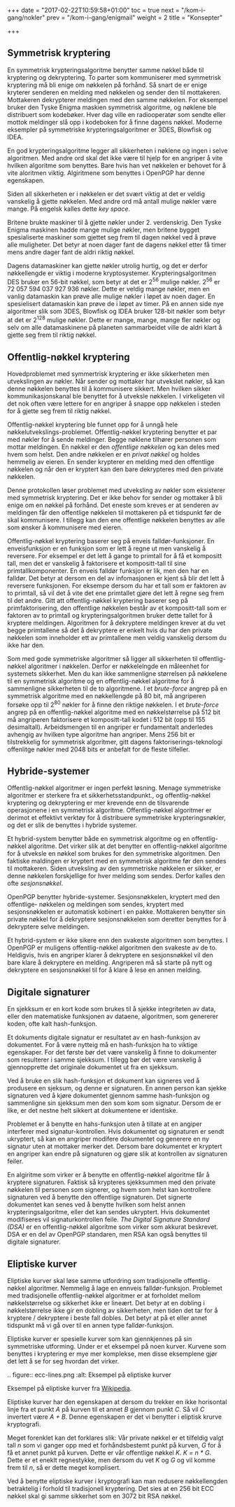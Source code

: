 +++
date = "2017-02-22T10:59:58+01:00"
toc = true
next = "/kom-i-gang/nokler"
prev = "/kom-i-gang/enigmail"
weight = 2
title = "Konsepter"

+++

Symmetrisk kryptering
---------------------
En symmetrisk krypteringsalgoritme benytter samme nøkkel både til kryptering og
dekryptering. To parter som kommuniserer med symmetrisk kryptering må bli enige
om nøkkelen på forhånd. Så snart de er enige kryterer senderen en melding med
nøkkelen og sender den til mottakeren. Mottakeren dekrypterer meldingen med den
samme nøkkelen. For eksempel bruker den Tyske Enigma maskien symmetrisk algoritme,
og nøklene ble distribuert som kodebøker. Hver dag ville en radiooperatør som
sendte eller mottok meldinger slå opp i kodeboken for å finne dagens nøkkel.
Moderne eksempler på symmetriske krypteringsalgoritmer er 3DES, Blowfisk og IDEA.

En god krypteringsalgoritme legger all sikkerheten i nøklene og ingen i selve
algoritmen. Med andre ord skal det ikke være til hjelp for en angriper å vite
hvilken algoritme som benyttes. Bare hvis han vet nøkkelen er behovet for å vite
aloritmen viktig. Algiritmene som benyttes i OpenPGP har denne egenskapen.

Siden all sikkerheten er i nøkkelen er det svært viktig at det er veldig vanskelig
å gjette nøkkelen. Med andre ord må antall mulige nøkler være mange. På engelsk
kalles dette *key space*.

Britene brukte maskiner til å gjette nøkler under 2. verdenskrig. Den Tyske
Enigma maskinen hadde mange mulige nøkler, men britene bygget spesialiserte maskiner
som gjettet seg frem til dagen nøkkel ved å prøve alle muligheter. Det betyr at
noen dager fant de dagens nøkkel etter få timer mens andre dager fant de aldri
riktig nøkkel.

Dagens datamaskiner kan gjette nøkler utrolig hurtig, og det er derfor nøkkellengde
er viktig i moderne kryptosystemer. Krypteringsalgoritmen DES bruker en 56-bit nøkkel,
som betyr at det er 2<sup>56</sup> mulige nøkler. 2<sup>56</sup> er 72 057 594 037 927 936
nøkler. Dette er veldig mange nøkler, men en vanlig datamaskin kan prøve alle
mulige nøkler i løpet av noen dager. En spesielisert datamaskin kan prøve de i
løpet av timer. På en annen side nye algoritmer slik som 3DES, Blowfisk og IDEA
bruker 128-bit nøkler som betyr at det er 2<sup>128</sup> mulige nøkler.
Dette er mange, mange, mange fler nøkler og selv om alle datamaskinene på
planeten sammarbeidet ville de aldri klart å gjette seg frem til riktig nøkkel.

Offentlig-nøkkel kryptering
---------------------------
Hovedproblemet med symmertrisk kryptering er ikke sikkerheten men utvekslingen
av nøkler. Når sender og mottaker har utvekslet nøkler, så kan denne nøkkelen
benyttes til å kommunisere sikkert. Men hvilken sikker kommunikasjonskanal ble
benyttet for å utveksle nøkkelen. I virkeligeten vil det nok often være lettere
for en angriper å snappe opp nøkkelen i steden for å gjette seg frem til riktig
nøkkel.

Offentlig-nøkkel kryptering ble funnet opp for å unngå hele nøkkelutvekslings-problemet.
Offentlig-nøkkel kryptering benytter et par med nøkler for å sende meldinger.
Begge nøklene tilhører personen som mottar meldingen. En nøkkel er den *offentlige nøkkelen*
og kan deles med hvem som helst. Den andre nøkkelen er en *privat nøkkel* og
holdes hemmelig av eieren. En sender krypterer en melding med den offentlige
nøkkelen og når den er kryptert kan den bare dekrypteres med den private nøkkelen.

Denne protokollen løser problemet med utveksling av nøkler som eksisterer med
symmetrisk kryptering. Det er ikke behov for sender og mottaker å bli enige
om en nøkkel på forhånd. Det eneste som kreves er at senderen av meldingen får
den offentlige nøkkelen til mottakeren på et tidspunkt før de skal kommunisere.
I tillegg kan den ene offentlige nøkkelen benyttes av alle som ønsker å kommunisere
med eieren.

Offentlig-nøkkel kryptering baserer seg på enveis falldør-funksjoner. En enveisfunksjon
er en funksjon som er lett å regne ut men vanskelig å reversere. For eksempel
er det lett å gange to primtall for å få et kompositt tall, men det er vanskelig
å faktorisere et kompositt-tall til sine primtallkomponenter. En enveis falldør
funksjon er lik, men den har en falldør. Det betyr at dersom en del av infomasjonen
er kjent så blir det lett å reversere funksjonen. For eksempe dersom du har et
tall som er faktoren av to primtall, så vil det å vite det ene primtallet gjøre
det lett å regne seg frem til det andre. Gitt att offentlig-nøkkel kryptering
baserer seg på primfaktorisering, den offentlige nøkkelen består av et kompositt-tall
som er faktoren av to primtall og krypteringsalgoritmen bruker dette tallet for
å kryptere meldingen. Algoritmen for å dekryptere meldingen krever at du vet begge
primtallene så det å dekryptere er enkelt hvis du har den private nøkkelen som
inneholder ett av primtallene men veldig vanskelig dersom du ikke har den.

Som med gode symmetriske algoritmer så ligger all sikkerheten til offentlig-nøkkel
algoritmer i nøkkelen. Derfor er nøkkelelngde en måleenhet for systemets sikkerhet.
Men du kan ikke sammenligne størrelsen på nøkkelene til en symmetrisk algoritme
og en offentlig-nøkkel algoritme for å sammenligne sikkerheten til de to algoritmene.
I et *brute-force* angrep på en symmetrisk algoritme med en nøkkellengde på 80 bit, må
angriperen forsøke opp til 2<sup>80</sup> nøkler for å finne den riktige nøkkelen.
I et *brute-force* angrep på en offentlig-nøkkel algoritme med en nøkkelstørrelse på
512 bit må angriperen faktorisere et kompositt-tall kodet i 512 bit (opp til 155 desimaltall).
Arbeidsmengen til en angriper er fundamentalt anderledes avhengig av hvilken type
algoritme han angriper. Mens 256 bit er tilstrekkelig for symmetrisk algoritmer,
gitt dagens faktoriserings-teknologi offenlitge nøkler med 2048 bits er anbefalt
for de fleste tilfeller.

Hybride-systemer
----------------
Offentlig-nøkkel algoritmer er ingen perfekt løsning. Menage symmetriske algoritmer
er sterkere fra et sikkerhetsstandpunkt., og offentlig-nøkkel kryptering og
dekryptering er mer krevende enn de tilsvarende operasjonene i en symmetrisk
algoritme. Offentlig-nøkkel algoritmer er derimot et effektivt verktøy for å
distribuere symmetriske krypteringsnøkler, og det er slik de benyttes i hybride
systemer.

Et hybrid-system benytter både en symmetrisk algoritme og en offentlig-nøkkel
algoritme. Det virker slik at det benytter en offentlig-nøkkel algoritme for å
utveksle en nøkkel som brukes for den symmetriske algoritmen. Den faktiske
maldingen er kryptert med en symmetrisk algoritme før den sendes til mottakeren.
Siden utveksling av den symmetriske nøkkelen er sikker, er denne nøkkelen
forskjellige for hver melding som sendes. Derfor kalles den ofte *sesjonsnøkkel*.

OpenPGP benytter hybride-systemer. Sesjonsnøkkelen, kryptert med den offentlige-
nøkkelen og meldingen som sendes, kryptert med sesjonsnøkkelen er automatisk
kobinert i en pakke. Mottakeren benytter sin private nøkkel for å dekryptere
sesjonsnøkkelen som deretter benyttes for å dekryptere selve meldingen.

Et hybrid-system er ikke sikere enn den svakeste algoritmen som benyttes. I OpenPGP
er muligens offentlig-nøkkel algoritmen den svakeste av de to. Heldigvis, hvis en
angriper klarer å dekryptere en sesjonsnøkkel vil den bare klare å dekryptere
en melding. Angriperen må så starte på nytt og dekryptere en sesjonsnøkkel til
for å klare å lese en annen melding.

Digitale signaturer
-------------------
En sjekksum er en kort kode som brukes til å sjekke integriteten av data, eller
den matematiske funksjonen av dataene, algoritmen, som genererer koden,
ofte kalt hash-funksjon.

Et dokuments digitale signatur er resultatet av en hash-funksjon av dokumentet.
For å være nytteig må en hash-funksjon ha to viktige egenskaper. For det første
bør det være vanskelig å finne to dokumenter som resulterer i samme sjekksum. I
tillegg bør det være vanskelig å gjennopprette det originale dokumentet ut fra en
sjekksum.

Ved å bruke en slik hash-funksjon et dokument kan signeres ved å produsere en
sjeksum, og denne er signaturen. En annen person kan sjekke signaturen ved å
kjøre dokumentet gjennom samme hash-funksjon og sammenligne sin sjekksum men den
som kom som signatur. Dersom de er like, er det nestne helt sikkert at dokumentene
er identiske.

Problemet er å benytte en hahs-funksjon uten å tillate at en angiper interferer
med signatur-kontrollen. Hvis dokumentet og signaturen er sendt ukryptert, så kan
en angriper modifere dokumentet og generere en ny signatur uten at mottaker
merker det. Dersom bare dokumentet er kryptert en angriper kan endre på signaturen
og gjøre slik at kontrollen av signaturen feiler.

En algiritme som virker er å benytte en offentlig-nøkkel algoritme får å kryptere
signaturen. Faktisk så krypteres sjekksummen med den private nøkkelen til personen
som signerer, og hvem som helst kan kontrollere signaturen ved å benytte den offentlige
signaturen. Det signerte dokumentet kan senes ved å benytte hvilken som helst
annen krypteringsalgoritme, eller det kan sendes ukryptert. Hvis dokumentet
modifiseres vil signaturkontrollen feile. *The Digital Signature Standard (DSA)*
er en offentlig-nøkkel algoritme som virker som akkurat beskrevet. DSA er en del
av OpenPGP standaren, men RSA kan også benyttes til digitale signaturer.

Eliptiske kurver
----------------
Eliptiske kurver skal løse samme utfordring som tradisjonelle
offentlig-nøkkel algoritmer. Nemmelig å lage en ennveis falldør-funksjon.
Problemet med tradisjonelle offentlig-nøkkel algoritmer er at forholdet mellom
nøkkelstørrelse og sikkerhet ikke er lineært. Det betyr at en dobling i
nøkkelstørrelse ikke gir en dobling av sikkerheten, men tiden det tar for å
kryptere / dekryptere i beste fall dobles. Det betyr at på et eller annet
tidspunkt må vi gå over til en annen type falldør-funksjon.

Eliptiske kurver er spesielle kurver som kan gjennkjennes på sin symmetriske
utforming. Under er et eksempel på noen kurver. Kurvene som benyttes i
kryptering er mye mer komplekse, men disse eksemplene gjør det lett å se for seg
hvordan det virker.

.. figure:: ecc-lines.png
   :alt: Eksempel på eliptiske kurver

   Eksempel på eliptiske kurver fra [Wikipedia](https://en.wikipedia.org/wiki/Elliptic_curve>).

Eliptiske kurver har den egenskapen at dersom du trekker en ikke horisontal
linje fra et punkt *A* på kurven til et annet *B* gjennom punkt *C*. Så vil *C*
invertert være *A + B*. Denne egenskapen er det vi benytter i eliptisk krurve
kryptografi.

Meget forenklet kan det forklares slik: Vår private nøkkel er et tilfeldig valgt
tall *n* som vi ganger opp med et forhåndsbestemt punkt på kurven, *G* for å få
et annet punkt på kurven. Dette er vår offentlige nøkkel *K*.  *K = n * G*.
Dette er et eneklt regnestykke, men dersom du vet *K* og *G* og vil komme frem til
*n*, så er dette meget komplisert.

Ved å benytte eliptiske kurver i kryptografi kan man redusere nøkkellengden
betraktelig i forhold til tradisjonell kryptering. Det sies at en 256 bit ECC nøkkel
skal gi samme sikkerhet som en 3072 bit RSA nøkkel.
